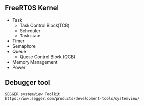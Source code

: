 ## FreeRTOS Kernel
 - Task
   - Task Control Block(TCB)
   - Scheduler
   - Task state
 - Timer
 - Semaphore
 - Queue
   - Queue Control Block (QCB) 
 - Memory Management
 - Power
 
## Debugger tool
```
SEGGER systemView Toolkit
https://www.segger.com/products/development-tools/systemview/
```
